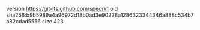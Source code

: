 version https://git-lfs.github.com/spec/v1
oid sha256:b9b5989a4a96972d18b0ad3e90228a1286323344346a888c534b7a82cdad5556
size 423
